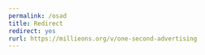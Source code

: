 ```yaml
---
permalink: /osad
title: Redirect
redirect: yes
rurl: https://millieons.org/v/one-second-advertising
---
```

